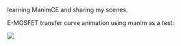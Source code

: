 learning ManimCE and sharing my scenes.

E-MOSFET transfer curve animation using manim as a test:

![](test/homework/HW24.gif>)